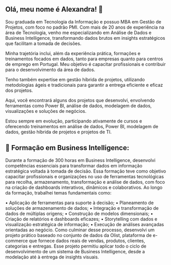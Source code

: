 ## Olá, meu nome é Alexandra! 👋

Sou graduada em Tecnologia da Informação e possuo MBA em Gestão de Projetos, com foco no padrão PMI. Com mais de 20 anos de experiência na área de Tecnologia, venho me especializando em Análise de Dados e Business Intelligence, transformando dados brutos em insights estratégicos que facilitam a tomada de decisões.

Minha trajetória inclui, além da experiência prática, formações e treinamentos focados em dados, tanto para empresas quanto para centros de emprego em Portugal. Meu objetivo é capacitar profissionais e contribuir para o desenvolvimento da área de dados.

Tenho também expertise em gestão híbrida de projetos, utilizando metodologias ágeis e tradicionais para garantir a entrega eficiente e eficaz dos projetos.

Aqui, você encontrará alguns dos projetos que desenvolvi, envolvendo ferramentas como Power BI, análise de dados, modelagem de dados, visualizações e soluções de negócios.

Estou sempre em evolução, participando ativamente de cursos e oferecendo treinamentos em análise de dados, Power BI, modelagem de dados, gestão híbrida de projetos e projetos de TI.

## 🔹 Formação em Business Intelligence:

Durante a formação de 300 horas em Business Intelligence, desenvolvi competências essenciais para transformar dados em informação estratégica voltada à tomada de decisão. Essa formação teve como objetivo capacitar profissionais e organizações no uso de ferramentas tecnológicas para recolha, armazenamento, transformação e análise de dados, com foco na criação de dashboards interativos, dinâmicos e colaborativos.
Ao longo da formação, trabalhei temas fundamentais como:

•	Aplicação de ferramentas para suporte à decisão;
•	Planeamento de soluções de armazenamento de dados;
•	Integração e transformação de dados de múltiplas origens;
•	Construção de modelos dimensionais;
•	Criação de relatórios e dashboards eficazes;
•	Storytelling com dados e visualização estratégica de informação;
•	Execução de análises avançadas orientadas ao negócio.
Como culminar desse processo, desenvolvi um projeto prático baseado no conjunto de dados da Olist, plataforma de e-commerce que fornece dados reais de vendas, produtos, clientes, categorias e entregas. Esse projeto permitiu aplicar todo o ciclo de desenvolvimento de um sistema de Business Intelligence, desde a modelação até à entrega de insights visuais.
